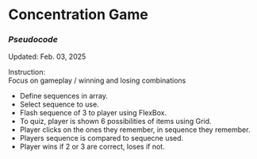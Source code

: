 # Concentration Game

### *Pseudocode* 
Updated: Feb. 03, 2025 

Instruction: \
Focus on gameplay / winning and losing combinations
 
- Define sequences in array.
- Select sequence to use.
- Flash sequence of 3 to player using FlexBox.
- To quiz, player is shown 6 possibilities of items using Grid.
- Player clicks on the ones they remember, in sequence they remember.
- Players sequence is compared to sequecne used.
- Player wins if 2 or 3 are correct, loses if not.
